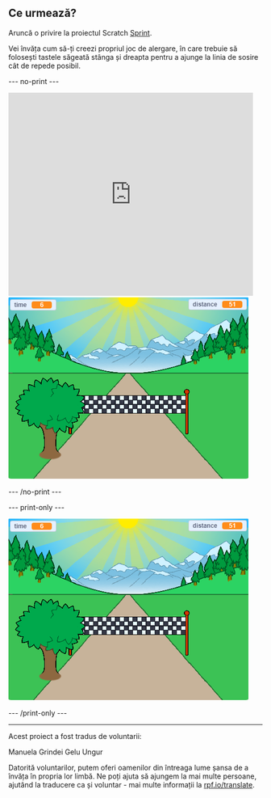 ## Ce urmează?

Aruncă o privire la proiectul Scratch [Sprint](https://projects.raspberrypi.org/en/projects/sprint).

Vei învăța cum să-ți creezi propriul joc de alergare, în care trebuie să folosești tastele săgeată stânga și dreapta pentru a ajunge la linia de sosire cât de repede posibil.

--- no-print ---

<div class="scratch-preview">
  <iframe allowtransparency="true" width="485" height="402" src="https://scratch.mit.edu/projects/embed/298930696/?autostart=false" frameborder="0" scrolling="no"></iframe>
  <img src="images/sprint-final.png">
</div>

--- /no-print ---

--- print-only ---

![proiectul finalizat](images/sprint-final.png)

--- /print-only ---

***

Acest proiect a fost tradus de voluntarii:

Manuela Grindei
Gelu Ungur

Datorită voluntarilor, putem oferi oamenilor din întreaga lume șansa de a învăța în propria lor limbă. Ne poți ajuta să ajungem la mai multe persoane, ajutând la traducere ca și voluntar - mai multe informații la [rpf.io/translate](https://rpf.io/translate).